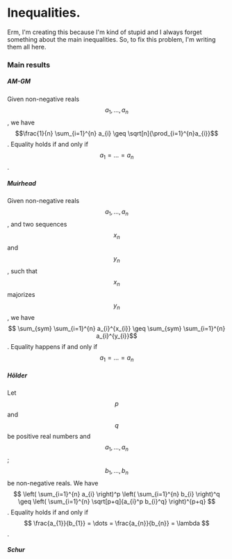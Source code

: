 # Inequalities.

Erm, I'm creating this because I'm kind of stupid and I always forget something about the main inequalities. So, to fix this problem, I'm writing them all here.

### Main results


##### AM-GM
Given non-negative reals $$a_{1}, \dots, a_{n}$$, we have $$\frac{1}{n} \sum_{i=1}^{n} a_{i} \geq \sqrt[n]{\prod_{i=1}^{n}a_{i}}$$.
Equality holds if and only if $$a_{1}=\dots=a_{n}$$.


##### Muirhead
Given non-negative reals $$a_{1}, \dots, a_{n}$$, and two sequences $$x_{n}$$ and $$y_{n}$$, such that $$x_{n}$$ majorizes $$y_{n}$$, we have
$$ \sum_{sym} \sum_{i=1}^{n} a_{i}^{x_{i}} \geq \sum_{sym} \sum_{i=1}^{n} a_{i}^{y_{i}}$$.
Equality happens if and only if $$a_{1} = \dots = a_{n}$$


##### Hölder
Let $$p$$ and $$q$$ be positive real numbers and $$a_{1}, \dots, a_{n}$$; $$b_{1}, \dots, b_{n}$$ be non-negative reals. We have
$$ \left( \sum_{i=1}^{n} a_{i} \right)^p \left( \sum_{i=1}^{n} b_{i} \right)^q \geq \left( \sum_{i=1}^{n} \sqrt[p+q]{a_{i}^p b_{i}^q} \right)^{p+q} $$.
Equality holds if and only if $$ \frac{a_{1}}{b_{1}} = \dots = \frac{a_{n}}{b_{n}} = \lambda $$. 


##### Schur



